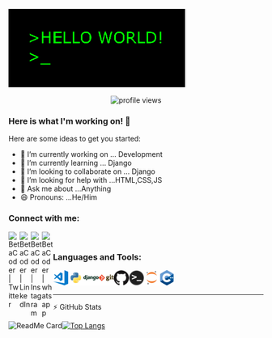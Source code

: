<!--<h3 align="center">
![image](https://user-images.githubusercontent.com/6764957/87082196-3418a980-c25d-11ea-9987-0d9787d54100.png)
</h3> -->

[![image](https://raw.githubusercontent.com/badascoder/badascoder/main/hi.gif)](https://github.com/badascoder?tab=repositories)

<p align="center">
  <img src="https://gpvc.arturio.dev/badascoder" alt="profile views">
</p>


### Here is what I'm working on! 👋


Here are some ideas to get you started:

- 🔭 I’m currently working on ... Development
- 🌱 I’m currently learning ... Django
- 👯 I’m looking to collaborate on ... Django
- 🤔 I’m looking for help with ...HTML,CSS,JS
- 💬 Ask me about ...Anything
- 😄 Pronouns: ...He/Him

### Connect with me:
[<img align="left" alt="BetaCoder | Twitter" width="22px" src="https://cdn.jsdelivr.net/npm/simple-icons@v3/icons/twitter.svg" />][twitter]
[<img align="left" alt="BetaCoder | LinkedIn" width="22px" src="https://cdn.jsdelivr.net/npm/simple-icons@v3/icons/linkedin.svg" />][linkedin]
[<img align="left" alt="BetaCoder | Instagram" width="22px" src="https://cdn.jsdelivr.net/npm/simple-icons@v3/icons/instagram.svg" />][instagram]
[<img align="left" alt="BetaCoder | whatsapp" width="22px" src="https://cdn.jsdelivr.net/npm/simple-icons@v3/icons/whatsapp.svg" />][whatsapp]
<br />

### Languages and Tools:

<img align="left" alt="Visual Studio Code" width="30px" src="https://raw.githubusercontent.com/github/explore/80688e429a7d4ef2fca1e82350fe8e3517d3494d/topics/visual-studio-code/visual-studio-code.png" />
<img align="left" alt="python" width="30px" src="https://raw.githubusercontent.com/github/explore/80688e429a7d4ef2fca1e82350fe8e3517d3494d/topics/python/python.png" />
<img align="left" alt="django" width="30px" src="https://raw.githubusercontent.com/github/explore/80688e429a7d4ef2fca1e82350fe8e3517d3494d/topics/django/django.png" />
<img align="left" alt="Git" width="30px" src="https://raw.githubusercontent.com/github/explore/80688e429a7d4ef2fca1e82350fe8e3517d3494d/topics/git/git.png" />
<img align="left" alt="GitHub" width="30px" src="https://raw.githubusercontent.com/github/explore/78df643247d429f6cc873026c0622819ad797942/topics/github/github.png" />
<img align="left" alt="Terminal" width="30px" src="https://raw.githubusercontent.com/github/explore/80688e429a7d4ef2fca1e82350fe8e3517d3494d/topics/terminal/terminal.png" />
<img align="left" alt="Jupyter Notebook" width="30px" src="https://raw.githubusercontent.com/github/explore/80688e429a7d4ef2fca1e82350fe8e3517d3494d/topics/jupyter-notebook/jupyter-notebook.png" />
<img align="left" alt="C++" width="30px" src="https://raw.githubusercontent.com/github/explore/80688e429a7d4ef2fca1e82350fe8e3517d3494d/topics/cpp/cpp.png" />
<br />
<br />

---
:zap: GitHub Stats

![ReadMe Card](https://github-readme-stats.codestackr.vercel.app/api?username=badascoder&show_icons=true&theme=radical)[![Top Langs](https://github-readme-stats.vercel.app/api/top-langs/?username=badascoder&layout=compact&theme=radical)](https://github.com/badascoder/)


[twitter]: https://twitter.com/KotreshGB4
[instagram]: https://www.instagram.com/mr_kotresh_gb/?hl=en
[linkedin]: https://www.linkedin.com/in/kotresh-g-36970a171/
[whatsapp]: https://wa.me/+918884861800
